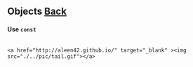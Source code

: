 ## Objects [**Back**](./../README.md)

#### Use `const`

```

<a href="http://aleen42.github.io/" target="_blank" ><img src="./../pic/tail.gif"></a>